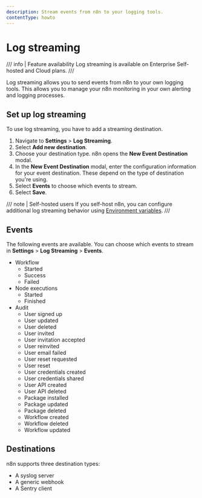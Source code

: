 ```yaml
---
description: Stream events from n8n to your logging tools.
contentType: howto
---
```


# Log streaming

/// info | Feature availability
Log streaming is available on Enterprise Self-hosted and Cloud plans.
///

Log streaming allows you to send events from n8n to your own logging tools. This allows you to manage your n8n monitoring in your own alerting and logging processes.

## Set up log streaming

To use log streaming, you have to add a streaming destination.

1. Navigate to **Settings** > **Log Streaming**.
2. Select **Add new destination**.
3. Choose your destination type. n8n opens the **New Event Destination** modal.
4. In the **New Event Destination** modal, enter the configuration information for your event destination. These depend on the type of destination you're using.
5. Select **Events** to choose which events to stream.
6. Select **Save**.

/// note | Self-hosted users
If you self-host n8n, you can configure additional log streaming behavior using [Environment variables](/hosting/environment-variables/environment-variables/#log-streaming).
///
## Events

The following events are available. You can choose which events to stream in **Settings** > **Log Streaming** > **Events**.

* Workflow
	* Started
	* Success
	* Failed
* Node executions
	* Started
	* Finished
* Audit
	* User signed up
	* User updated
	* User deleted
	* User invited
	* User invitation accepted
	* User reinvited
	* User email failed
	* User reset requested
	* User reset
	* User credentials created
	* User credentials shared
	* User API created
	* User API deleted
	* Package installed
	* Package updated
	* Package deleted
	* Workflow created
	* Workflow deleted
	* Workflow updated

## Destinations

n8n supports three destination types:

* A syslog server
* A generic webhook
* A Sentry client
